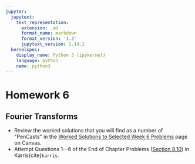 ```yaml
---
jupyter:
  jupytext:
    text_representation:
      extension: .md
      format_name: markdown
      format_version: '1.3'
      jupytext_version: 1.14.1
  kernelspec:
    display_name: Python 3 (ipykernel)
    language: python
    name: python3
---
```


# Homework 6

## Fourier Transforms

* Review the worked solutions that you will find as a number of "PenCasts" in the [Worked Solutions to Selected Week 6 Problems](https://canvas.swansea.ac.uk/courses/646/pages/worked-solutions-to-selected-week-6-problems?module_item_id=398883) page on Canvas. 
* Attempt Questions 1—6 of the End of Chapter Problems ([Section 8.10](https://ebookcentral.proquest.com/lib/swansea-ebooks/reader.action?docID=3384197&ppg=315)) in Karris{cite}`karris`.
